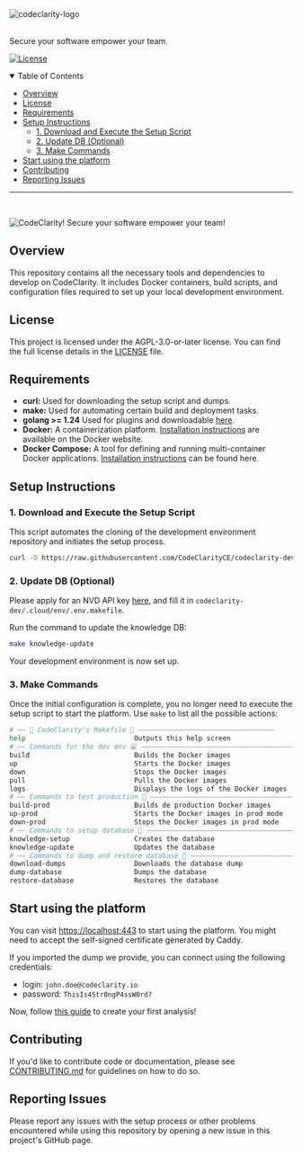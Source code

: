 <picture>
  <source media="(prefers-color-scheme: dark)" srcset="https://github.com/CodeClarityCE/identity/blob/main/logo/vectorized/logo_name_white.svg">
  <source media="(prefers-color-scheme: light)" srcset="https://github.com/CodeClarityCE/identity/blob/main/logo/vectorized/logo_name_black.svg">
  <img alt="codeclarity-logo" src="https://github.com/CodeClarityCE/identity/blob/main/logo/vectorized/logo_name_black.svg">
</picture>
<br>
<br>

Secure your software empower your team.

[![License](https://img.shields.io/github/license/codeclarityce/codeclarity-dev)](LICENSE.txt)

<details open="open">
<summary>Table of Contents</summary>

- [Overview](#overview)
- [License](#license)
- [Requirements](#requirements)
- [Setup Instructions](#setup-instructions)
  - [1. Download and Execute the Setup Script](#1-download-and-execute-the-setup-script)
  - [2. Update DB (Optional)](#2-update-db-optional)
  - [3. Make Commands](#3-make-commands)
- [Start using the platform](#start-using-the-platform)
- [Contributing](#contributing)
- [Reporting Issues](#reporting-issues)

</details>

---
<br>

![CodeClarity! Secure your software empower your team!](https://github.com/CodeClarityCE/identity/blob/main/illustration/rasterized/demo_illu.png)

## Overview

This repository contains all the necessary tools and dependencies to develop on CodeClarity. It includes Docker containers, build scripts, and configuration files required to set up your local development environment.

## License

This project is licensed under the AGPL-3.0-or-later license.  You can find the full license details in the [LICENSE](./LICENSE) file.

## Requirements

*   **curl:** Used for downloading the setup script and dumps.
*   **make:** Used for automating certain build and deployment tasks.
*   **golang >= 1.24** Used for plugins and downloadable [here](https://go.dev/dl/).
*   **Docker:**  A containerization platform.  [Installation instructions](https://docs.docker.com/engine/install/) are available on the Docker website.
*   **Docker Compose:** A tool for defining and running multi-container Docker applications. [Installation instructions](https://www.digitalocean.com/community/tutorials/how-to-install-and-use-docker-compose-on-ubuntu-20-04) can be found here.

## Setup Instructions

### 1. Download and Execute the Setup Script

This script automates the cloning of the development environment repository and initiates the setup process.
```bash
curl -O https://raw.githubusercontent.com/CodeClarityCE/codeclarity-dev/main/setup.sh && sh setup.sh
```

### 2. Update DB (Optional)

Please apply for an NVD API key [here](https://nvd.nist.gov/developers/request-an-api-key), and fill it in `codeclarity-dev/.cloud/env/.env.makefile`.

Run the command to update the knowledge DB:

```bash
make knowledge-update
```

Your development environment is now set up.

### 3. Make Commands
Once the initial configuration is complete, you no longer need to execute the setup script to start the platform. 
Use ```make``` to list all the possible actions:

```bash
# —— 🦉 CodeClarity's Makefile 🦉 —————————————————————————————————— 
help                           Outputs this help screen
# —— Commands for the dev env 💻 ——————————————————————————————————————————————————————————————— 
build                          Builds the Docker images
up                             Starts the Docker images
down                           Stops the Docker images
pull                           Pulls the Docker images
logs                           Displays the logs of the Docker images
# —— Commands to test production 🎯 ——————————————————————————————————————————————————————————————— 
build-prod                     Builds de production Docker images
up-prod                        Starts the Docker images in prod mode
down-prod                      Stops the Docker images in prod mode
# —— Commands to setup database 💾 ——————————————————————————————————————————————————————————————— 
knowledge-setup                Creates the database
knowledge-update               Updates the database
# —— Commands to dump and restore database 💾 ——————————————————————————————————————————————————————————————— 
download-dumps                 Downloads the database dump
dump-database                  Dumps the database
restore-database               Restores the database
```

## Start using the platform

You can visit [https://localhost:443](https://localhost:443) to start using the platform. You might need to accept the self-signed certificate generated by Caddy.

If you imported the dump we provide, you can connect using the following credentials:

- login: `john.doe@codeclarity.io`
- password: `ThisIs4Str0ngP4ssW0rd?`

Now, follow [this guide](https://doc.codeclarity.io/docs/0.0.0/create-analysis) to create your first analysis!

## Contributing

If you'd like to contribute code or documentation, please see [CONTRIBUTING.md](./CONTRIBUTING.md) for guidelines on how to do so.

## Reporting Issues

Please report any issues with the setup process or other problems encountered while using this repository by opening a new issue in this project's GitHub page.
